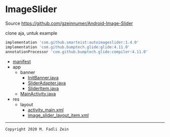 # ImageSlider
Source https://github.com/gzeinnumer/Android-Image-Slider

clone aja, untuk example

```gradle
implementation 'com.github.smarteist:autoimageslider:1.4.0'
implementation 'com.github.bumptech.glide:glide:4.11.0'
annotationProcessor 'com.github.bumptech.glide:compiler:4.11.0'
```

- [manifest](https://github.com/gzeinnumer/ImageSlider/blob/master/app/src/main/AndroidManifest.xml)
- app
  - banner
    - [InitBanner.java](https://github.com/gzeinnumer/ImageSlider/blob/master/app/src/main/java/com/gzeinnumer/imageslider/banner/InitBanner.java)
    - [SliderAdapter.java](https://github.com/gzeinnumer/ImageSlider/blob/master/app/src/main/java/com/gzeinnumer/imageslider/banner/SliderAdapter.java)
    - [SliderItem.java](https://github.com/gzeinnumer/ImageSlider/blob/master/app/src/main/java/com/gzeinnumer/imageslider/banner/SliderItem.java)
  - [MainActivity.java](https://github.com/gzeinnumer/ImageSlider/blob/master/app/src/main/java/com/gzeinnumer/imageslider/MainActivity.java)
- res
  - layout
    - [activity_main.xml](https://github.com/gzeinnumer/ImageSlider/blob/master/app/src/main/res/layout/activity_main.xml)
    - [image_slider_layout_item.xml](https://github.com/gzeinnumer/ImageSlider/blob/master/app/src/main/res/layout/image_slider_layout_item.xml)

---

```
Copyright 2020 M. Fadli Zein
```